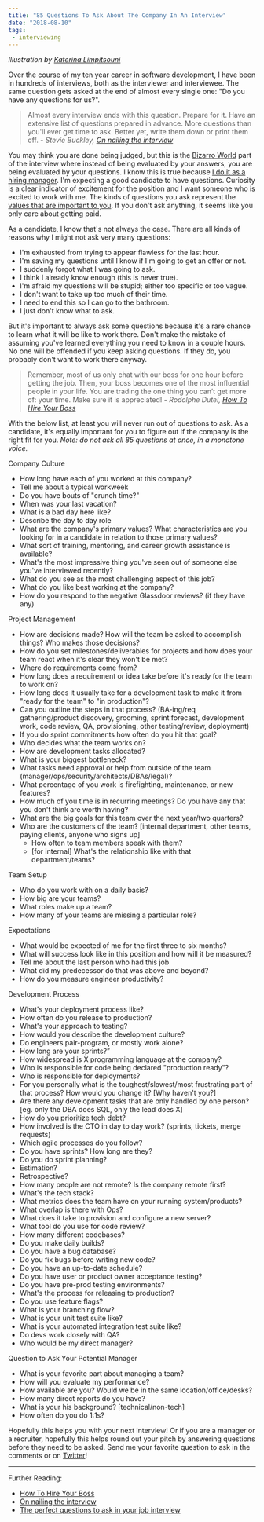 ```yaml
---
title: "85 Questions To Ask About The Company In An Interview"
date: "2018-08-10"
tags:
 - interviewing
---
```


_Illustration by [Katerina Limpitsouni](https://undraw.co/)_

Over the course of my ten year career in software development, I have been in hundreds of interviews, both as the interviewer and interviewee. The same question gets asked at the end of almost every single one: "Do you have any questions for us?".

> Almost every interview ends with this question. Prepare for it. Have an extensive list of questions prepared in advance. More questions than you'll ever get time to ask. Better yet, write them down or print them off. - _Stevie Buckley, [On nailing the interview](https://blog.honest.work/on-nailing-the-interview/)_

You may think you are done being judged, but this is the [Bizarro World](https://en.wikipedia.org/wiki/Bizarro_World) part of the interview where instead of being evaluated by your answers, you are being evaluated by your questions. I know this is true because [I do it as a hiring manager](https://simpixelated.com/front-end-engineer-developer-interview-questions/). I'm expecting a good candidate to have questions. Curiosity is a clear indicator of excitement for the position and I want someone who is excited to work with me. The kinds of questions you ask represent the [values that are important to you](https://www.keyvalues.com/culture-queries). If you don't ask anything, it seems like you only care about getting paid.

As a candidate, I know that's not always the case. There are all kinds of reasons why I might not ask very many questions:

- I'm exhausted from trying to appear flawless for the last hour.
- I'm saving my questions until I know if I'm going to get an offer or not.
- I suddenly forgot what I was going to ask.
- I think I already know enough (this is never true).
- I'm afraid my questions will be stupid; either too specific or too vague.
- I don't want to take up too much of their time.
- I need to end this so I can go to the bathroom.
- I just don't know what to ask.

But it's important to always ask some questions because it's a rare chance to learn what it will be like to work there. Don't make the mistake of assuming you've learned everything you need to know in a couple hours. No one will be offended if you keep asking questions. If they do, you probably don't want to work there anyway.

> Remember, most of us only chat with our boss for one hour before getting the job. Then, your boss becomes one of the most influential people in your life. You are trading the one thing you can’t get more of: your time. Make sure it is appreciated! - _Rodolphe Dutel,_ [_How To Hire Your Boss_](https://medium.com/@rdutel/how-to-hire-your-boss-e2a69806d87)

With the below list, at least you will never run out of questions to ask. As a candidate, it's equally important for you to figure out if the company is the right fit for you. _Note: do not ask all 85 questions at once, in a monotone voice._

Company Culture

- How long have each of you worked at this company?
- Tell me about a typical workweek
- Do you have bouts of "crunch time?"
- When was your last vacation?
- What is a bad day here like?
- Describe the day to day role
- What are the company's primary values? What characteristics are you looking for in a candidate in relation to those primary values?
- What sort of training, mentoring, and career growth assistance is available?
- What's the most impressive thing you've seen out of someone else you've interviewed recently?
- What do you see as the most challenging aspect of this job?
- What do you like best working at the company?
- How do you respond to the negative Glassdoor reviews? (if they have any)

Project Management

- How are decisions made? How will the team be asked to accomplish things? Who makes those decisions?
- How do you set milestones/deliverables for projects and how does your team react when it's clear they won't be met?
- Where do requirements come from?
- How long does a requirement or idea take before it's ready for the team to work on?
- How long does it usually take for a development task to make it from "ready for the team" to "in production"?
- Can you outline the steps in that process? (BA-ing/req gathering/product discovery, grooming, sprint forecast, development work, code review, QA, provisioning, other testing/review, deployment)
- If you do sprint commitments how often do you hit that goal?
- Who decides what the team works on?
- How are development tasks allocated?
- What is your biggest bottleneck?
- What tasks need approval or help from outside of the team (manager/ops/security/architects/DBAs/legal)?
- What percentage of you work is firefighting, maintenance, or new features?
- How much of you time is in recurring meetings? Do you have any that you don't think are worth having?
- What are the big goals for this team over the next year/two quarters?
- Who are the customers of the team? \[internal department, other teams, paying clients, anyone who signs up\]
    - How often to team members speak with them?
    - \[for internal\] What's the relationship like with that department/teams?

Team Setup

- Who do you work with on a daily basis?
- How big are your teams?
- What roles make up a team?
- How many of your teams are missing a particular role?

Expectations

- What would be expected of me for the first three to six months?
- What will success look like in this position and how will it be measured?
- Tell me about the last person who had this job
- What did my predecessor do that was above and beyond?
- How do you measure engineer productivity?

Development Process

- What's your deployment process like?
- How often do you release to production?
- What's your approach to testing?
- How would you describe the development culture?
- Do engineers pair-program, or mostly work alone?
- How long are your sprints?”
- How widespread is X programming language at the company?
- Who is responsible for code being declared "production ready"?
- Who is responsible for deployments?
- For you personally what is the toughest/slowest/most frustrating part of that process? How would you change it? \[Why haven't you?\]
- Are there any development tasks that are only handled by one person? \[eg. only the DBA does SQL, only the lead does X\]
- How do you prioritize tech debt?
- How involved is the CTO in day to day work? (sprints, tickets, merge requests)
- Which agile processes do you follow?
- Do you have sprints? How long are they?
- Do you do sprint planning?
- Estimation?
- Retrospective?
- How many people are not remote? Is the company remote first?
- What's the tech stack?
- What metrics does the team have on your running system/products?
- What overlap is there with Ops?
- What does it take to provision and configure a new server?
- What tool do you use for code review?
- How many different codebases?
- Do you make daily builds?
- Do you have a bug database?
- Do you fix bugs before writing new code?
- Do you have an up-to-date schedule?
- Do you have user or product owner acceptance testing?
- Do you have pre-prod testing environments?
- What's the process for releasing to production?
- Do you use feature flags?
- What is your branching flow?
- What is your unit test suite like?
- What is your automated integration test suite like?
- Do devs work closely with QA?
- Who would be my direct manager?

Question to Ask Your Potential Manager

- What is your favorite part about managing a team?
- How will you evaluate my performance?
- How available are you? Would we be in the same location/office/desks?
- How many direct reports do you have?
- What is your his background? \[technical/non-tech\]
- How often do you do 1:1s?

Hopefully this helps you with your next interview! Or if you are a manager or a recruiter, hopefully this helps round out your pitch by answering questions before they need to be asked. Send me your favorite question to ask in the comments or on [Twitter](https://twitter.com/simpixelated)!

* * *

Further Reading:

- [How To Hire Your Boss](https://medium.com/@rdutel/how-to-hire-your-boss-e2a69806d87)
- [On nailing the interview](https://blog.honest.work/on-nailing-the-interview/)
- [The perfect questions to ask in your job interview](https://www.keyvalues.com/culture-queries)

